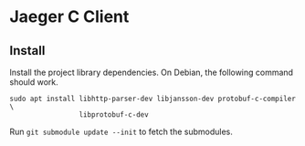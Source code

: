 # Jaeger C Client

## Install

Install the project library dependencies. On Debian, the following command
should work.

```
sudo apt install libhttp-parser-dev libjansson-dev protobuf-c-compiler \
                 libprotobuf-c-dev
```

Run `git submodule update --init` to fetch the submodules.
